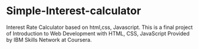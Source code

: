 # Simple-Interest-calculator
Interest Rate Calculator based on html,css, Javascript. 
This is a final project of Introduction to Web Development with HTML, CSS, JavaScript
Provided by  IBM Skills Network at Coursera.
